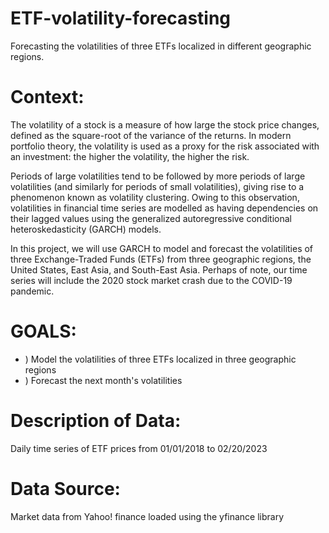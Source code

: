 # ETF-volatility-forecasting
Forecasting the volatilities of three ETFs localized in different geographic regions.

# Context:

The volatility of a stock is a measure of how large the stock price changes, defined as the square-root of the variance of the returns. In modern portfolio theory, the volatility is used as a proxy for the risk associated with an investment: the higher the volatility, the higher the risk. 

Periods of large volatilities tend to be followed by more periods of large volatilities (and similarly for periods of small volatilities), giving rise to a phenomenon known as volatility clustering. Owing to this observation, volatilities in financial time series are modelled as having dependencies on their lagged values using the generalized autoregressive conditional heteroskedasticity (GARCH) models. 

In this project, we will use GARCH to model and forecast the volatilities of three Exchange-Traded Funds (ETFs) from three geographic regions, the United States, East Asia, and South-East Asia. Perhaps of note, our time series will include the 2020 stock market crash due to the COVID-19 pandemic.

# GOALS: 

- ) Model the volatilities of three ETFs localized in three geographic regions 
- ) Forecast the next month's volatilities

# Description of Data:
Daily time series of ETF prices from 01/01/2018 to 02/20/2023

# Data Source:
Market data from Yahoo! finance loaded using the yfinance library

# 
